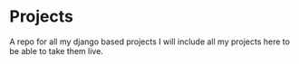 # Projects
A repo for all my django based projects
I will include all my projects here to be able to take them live.
